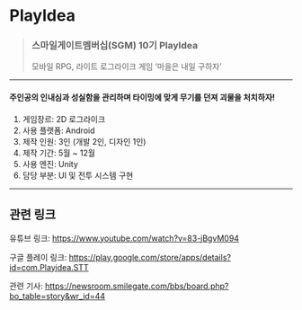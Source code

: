 # PlayIdea
>### 스마일게이트멤버십(SGM) 10기 PlayIdea
>
>모바일 RPG, 라이트 로그라이크 게임 ‘마을은 내일 구하자’
---

#### 주인공의 인내심과 성실함을 관리하며 타이밍에 맞게 무기를 던져 괴물을 처치하자!

1. 게임장르: 2D 로그라이크
2. 사용 플랫폼: Android
3. 제작 인원: 3인 (개발 2인, 디자인 1인)
4. 제작 기간: 5월 ~ 12월
5. 사용 엔진: Unity
6. 담당 부분: UI 및 전투 시스템 구현
---

## 관련 링크

유튜브 링크: https://www.youtube.com/watch?v=83-jBgvM094

구글 플레이 링크: https://play.google.com/store/apps/details?id=com.Playidea.STT

관련 기사: https://newsroom.smilegate.com/bbs/board.php?bo_table=story&wr_id=44
